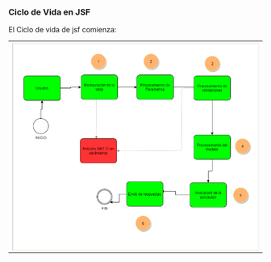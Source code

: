 ### Ciclo de Vida en JSF

El Ciclo de vida de jsf comienza:

<table align="center" >
  <tr>
    <td align="center" style="padding=0;width=50%;">
      <img align="center" style="padding=0;" src="../images/CicloVidaJSF.png" />
    </td>
  </tr>
</table>